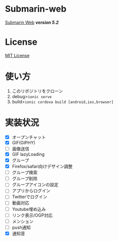 # Submarin-web
[Submarin Web](https://submarin.online) 
***version 5.2***
# License
[MIT License](https://opensource.org/licenses/MIT)
# 使い方
1) このリポジトリをクローン
2) debug>```ionic serve```
3) build>```ionic cordova build [android,ios,browser]```
# 実装状況
 - [x] オープンチャット
 - [x] GIF(GIPHY)
 - [ ] 画像送信
 - [x] GIF lazyLoading 
 - [x] グループ
 - [x] Firefox/safari向けデザイン調整
 - [ ] グループ検索
 - [ ] グループ削除
 - [ ] グループアイコンの設定
 - [ ] アプリからログイン
 - [ ] Twitterでログイン
 - [ ] 動画対応
 - [ ] Youtube埋め込み
 - [ ] リンク表示/OGP対応
 - [ ] メンション
 - [ ] push通知
 - [x] 通知音
